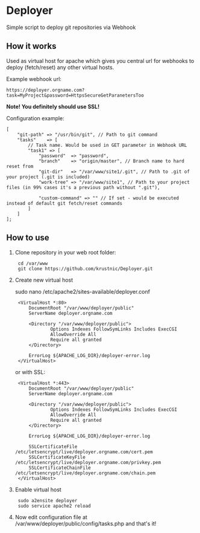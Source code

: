 Deployer
========

Simple script to deploy git repositories via Webhook

How it works
------------

Used as virtual host for apache which gives you central url for webhooks to deploy (fetch/reset) any other virtual hosts. 

Example webhook url:

    https://deployer.orgname.com?task=MyProject&password=HttpsSecureGetParanetersToo

**Note! You definitely should use SSL!**


Configuration example:

    [
        "git-path" => "/usr/bin/git", // Path to git command
        "tasks"    => [
            // Task name. Would be used in GET parameter in Webhook URL
            "task1" => [
                "password"  => "password",                                  
                "branch"    => "origin/master", // Branch name to hard reset from            
                "git-dir"   => "/var/www/site1/.git", // Path to .git of your project (.git is included)            
                "work-tree" => "/var/www/site1", // Path to your project files (in 99% cases it's a previous path without ".git"),

                "custom-command" => "" // If set - would be executed instead of default git fetch/reset commands
            ]
        ]
    ];

How to use
----------

1. Clone repository in your web root folder:

        cd /var/www
        git clone https://github.com/krustnic/Deployer.git
    
2. Create new virtual host

    sudo nano /etc/apache2/sites-available/deployer.conf
    
        <VirtualHost *:80>    
            DocumentRoot "/var/www/deployer/public"
            ServerName deployer.orgname.com

            <Directory "/var/www/deployer/public">
                    Options Indexes FollowSymLinks Includes ExecCGI
                    AllowOverride All
                    Require all granted
            </Directory>

            ErrorLog ${APACHE_LOG_DIR}/deployer-error.log
        </VirtualHost>
    
    or with SSL:
    
        <VirtualHost *:443>
            DocumentRoot "/var/www/deployer/public"
            ServerName deployer.orgname.com

            <Directory "/var/www/deployer/public">
                    Options Indexes FollowSymLinks Includes ExecCGI
                    AllowOverride All
                    Require all granted
            </Directory>

            ErrorLog ${APACHE_LOG_DIR}/deployer-error.log

            SSLCertificateFile /etc/letsencrypt/live/deployer.orgname.com/cert.pem
            SSLCertificateKeyFile /etc/letsencrypt/live/deployer.orgname.com/privkey.pem            
            SSLCertificateChainFile /etc/letsencrypt/live/deployer.orgname.com/chain.pem
        </VirtualHost>
        
3. Enable virtual host

        sudo a2ensite deployer
        sudo service apache2 reload
    
4. Now edit configuration file at /var/www/deployer/public/config/tasks.php and that's it!
